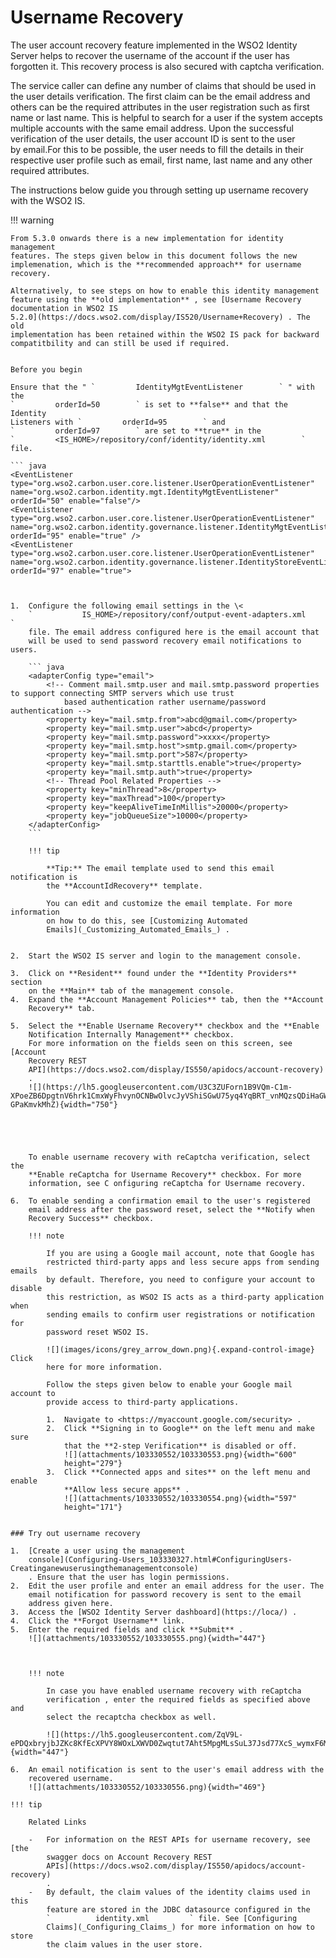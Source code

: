 # Username Recovery

The user account recovery feature implemented in the WSO2 Identity
Server helps to recover the username of the account if the user has
forgotten it. This recovery process is also secured with
captcha verification.

The service caller can define any number of claims that should be used
in the user details verification. The first claim can be the email
address and others can be the required attributes in the user
registration such as first name or last name. This is helpful to search
for a user if the system accepts multiple accounts with the same email
address. Upon the successful verification of the user details, the user
account ID is sent to the user by email.For this to be possible, the
user needs to fill the details in their respective user profile such as
email, first name, last name and any other required attributes.

The instructions below guide you through setting up username recovery
with the WSO2 IS.

!!! warning
    
    From 5.3.0 onwards there is a new implementation for identity management
    features. The steps given below in this document follows the new
    implemenation, which is the **recommended approach** for username
    recovery.
    
    Alternatively, to see steps on how to enable this identity management
    feature using the **old implementation** , see [Username Recovery
    documentation in WSO2 IS
    5.2.0](https://docs.wso2.com/display/IS520/Username+Recovery) . The old
    implementation has been retained within the WSO2 IS pack for backward
    compatitbility and can still be used if required.
    
    
    Before you begin
    
    Ensure that the " `         IdentityMgtEventListener        ` " with the
    `         orderId=50        ` is set to **false** and that the Identity
    Listeners with `         orderId=95        ` and
    `         orderId=97        ` are set to **true** in the
    `         <IS_HOME>/repository/conf/identity/identity.xml        ` file.
    
    ``` java
    <EventListener type="org.wso2.carbon.user.core.listener.UserOperationEventListener" name="org.wso2.carbon.identity.mgt.IdentityMgtEventListener" orderId="50" enable="false"/>
    <EventListener type="org.wso2.carbon.user.core.listener.UserOperationEventListener" name="org.wso2.carbon.identity.governance.listener.IdentityMgtEventListener" orderId="95" enable="true" />
    <EventListener type="org.wso2.carbon.user.core.listener.UserOperationEventListener" name="org.wso2.carbon.identity.governance.listener.IdentityStoreEventListener" orderId="97" enable="true">
```


1.  Configure the following email settings in the \<
    `           IS_HOME>/repository/conf/output-event-adapters.xml          `
    file. The email address configured here is the email account that
    will be used to send password recovery email notifications to users.

    ``` java
    <adapterConfig type="email">
        <!-- Comment mail.smtp.user and mail.smtp.password properties to support connecting SMTP servers which use trust
            based authentication rather username/password authentication -->
        <property key="mail.smtp.from">abcd@gmail.com</property>
        <property key="mail.smtp.user">abcd</property>
        <property key="mail.smtp.password">xxxx</property>
        <property key="mail.smtp.host">smtp.gmail.com</property>
        <property key="mail.smtp.port">587</property>
        <property key="mail.smtp.starttls.enable">true</property>
        <property key="mail.smtp.auth">true</property>
        <!-- Thread Pool Related Properties -->
        <property key="minThread">8</property>
        <property key="maxThread">100</property>
        <property key="keepAliveTimeInMillis">20000</property>
        <property key="jobQueueSize">10000</property>
    </adapterConfig>
    ```

    !!! tip
    
        **Tip:** The email template used to send this email notification is
        the **AccountIdRecovery** template.
    
        You can edit and customize the email template. For more information
        on how to do this, see [Customizing Automated
        Emails](_Customizing_Automated_Emails_) .
    

2.  Start the WSO2 IS server and login to the management console.

3.  Click on **Resident** found under the **Identity Providers** section
    on the **Main** tab of the management console.
4.  Expand the **Account Management Policies** tab, then the **Account
    Recovery** tab.

5.  Select the **Enable Username Recovery** checkbox and the **Enable
    Notification Internally Management** checkbox.  
    For more information on the fields seen on this screen, see [Account
    Recovery REST
    API](https://docs.wso2.com/display/IS550/apidocs/account-recovery)
    .  
    ![](https://lh5.googleusercontent.com/U3C3ZUForn1B9VQm-C1m-XPoeZB6DpgtnV6hrk1CmxWyFhvynOCNBwOlvcJyVShiSGwU75yq4YqBRT_vnMQzsQDiHaGW02N52IhvY2z3Dms8Uv0yFLJ3wNjiBS1ef-GPaKmvkMhZ){width="750"}

      

      

    To enable username recovery with reCaptcha verification, select the
    **Enable reCaptcha for Username Recovery** checkbox. For more
    information, see C onfiguring reCaptcha for Username recovery.

6.  To enable sending a confirmation email to the user's registered
    email address after the password reset, select the **Notify when
    Recovery Success** checkbox.

    !!! note
    
        If you are using a Google mail account, note that Google has
        restricted third-party apps and less secure apps from sending emails
        by default. Therefore, you need to configure your account to disable
        this restriction, as WSO2 IS acts as a third-party application when
        sending emails to confirm user registrations or notification for
        password reset WSO2 IS.
    
        ![](images/icons/grey_arrow_down.png){.expand-control-image} Click
        here for more information.
    
        Follow the steps given below to enable your Google mail account to
        provide access to third-party applications.
    
        1.  Navigate to <https://myaccount.google.com/security> .
        2.  Click **Signing in to Google** on the left menu and make sure
            that the **2-step Verification** is disabled or off.  
            ![](attachments/103330552/103330553.png){width="600"
            height="279"}
        3.  Click **Connected apps and sites** on the left menu and enable
            **Allow less secure apps** .  
            ![](attachments/103330552/103330554.png){width="597"
            height="171"}
    

### Try out username recovery

1.  [Create a user using the management
    console](Configuring-Users_103330327.html#ConfiguringUsers-Creatinganewuserusingthemanagementconsole)
    . Ensure that the user has login permissions.
2.  Edit the user profile and enter an email address for the user. The
    email notification for password recovery is sent to the email
    address given here.
3.  Access the [WSO2 Identity Server dashboard](https://loca/) .
4.  Click the **Forgot Username** link.
5.  Enter the required fields and click **Submit** .  
    ![](attachments/103330552/103330555.png){width="447"}

      

    !!! note
    
        In case you have enabled username recovery with reCaptcha
        verification , enter the required fields as specified above and
        select the recaptcha checkbox as well.
    
        ![](https://lh5.googleusercontent.com/ZqV9L-ePDQxbryjbJZKc8KfEcXPVY8WOxLXWVD0Zwqtut7Aht5MpgMLsSuL37Jsd77XcS_wymxF6M6BLTpMmFZRqRNiuhsrVoq1tamLknSNUsvA2KIcNZO0H3BTrG7w9CzRoc8GW){width="447"}

6.  An email notification is sent to the user's email address with the
    recovered username.  
    ![](attachments/103330552/103330556.png){width="469"}

!!! tip
    
    Related Links
    
    -   For information on the REST APIs for username recovery, see [the
        swagger docs on Account Recovery REST
        APIs](https://docs.wso2.com/display/IS550/apidocs/account-recovery)
        .
    -   By default, the claim values of the identity claims used in this
        feature are stored in the JDBC datasource configured in the
        `          identity.xml         ` file. See [Configuring
        Claims](_Configuring_Claims_) for more information on how to store
        the claim values in the user store.
    
